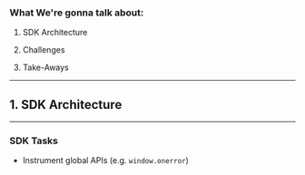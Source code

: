 ### What We're gonna talk about:

1. SDK Architecture
   
2. Challenges
  
3. Take-Aways
  


---

## 1. SDK Architecture

---

### SDK Tasks

- Instrument global APIs (e.g. `window.onerror`)
